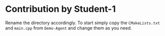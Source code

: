 Contribution by Student-1
=========================

Rename the directory accordingly. To start simply copy the `CMakeLists.txt` and `main.cpp` from `Demo-Agent` and change them as you need.